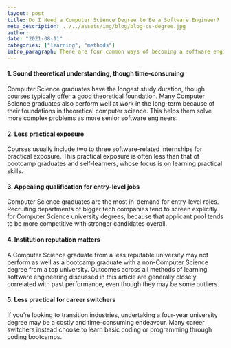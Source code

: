 ```yaml
---
layout: post
title: Do I Need a Computer Science Degree to Be a Software Engineer?
meta_description: ../../assets/img/blog/blog-cs-degree.jpg
author:
date: "2021-08-11"
categories: ["learning", "methods"]
intro_paragraph: There are four common ways of becoming a software engineer in Singapore. Obtaining a university degree in Computer Science is perhaps the most traditional, though time-consuming, route to becoming a software engineer. We outline key considerations to help you decide if this course of study is right for you.
---
```


#### 1. Sound theoretical understanding, though time-consuming

Computer Science graduates have the longest study duration, though courses typically offer a good theoretical foundation. Many Computer Science graduates also perform well at work in the long-term because of their foundations in theoretical computer science. This helps them solve more complex problems as more senior software engineers.

#### 2. Less practical exposure

Courses usually include two to three software-related internships for practical exposure. This practical exposure is often less than that of bootcamp graduates and self-learners, whose focus is on learning practical skills.

#### 3. Appealing qualification for entry-level jobs

Computer Science graduates are the most in-demand for entry-level roles. Recruiting departments of bigger tech companies tend to screen explicitly for Computer Science university degrees, because that applicant pool tends to be more competitive with stronger candidates overall.

#### 4. Institution reputation matters

A Computer Science graduate from a less reputable university may not perform as well as a bootcamp graduate with a non-Computer Science degree from a top university. Outcomes across all methods of learning software engineering discussed in this article are generally closely correlated with past performance, even though they may be some outliers.

#### 5. Less practical for career switchers

If you’re looking to transition industries, undertaking a four-year university degree may be a costly and time-consuming endeavour. Many career switchers instead choose to learn basic coding or programming through coding bootcamps.
